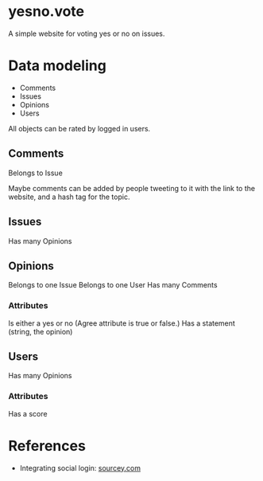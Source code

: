 # yesno.vote

A simple website for voting yes or no on issues.

# Data modeling

- Comments
- Issues
- Opinions
- Users

All objects can be rated by logged in users.

## Comments
Belongs to Issue

Maybe comments can be added by people tweeting to it with the link to the website, and a hash tag for the topic.

## Issues

Has many Opinions

## Opinions

Belongs to one Issue
Belongs to one User
Has many Comments

### Attributes
Is either a yes or no (Agree attribute is true or false.)
Has a statement (string, the opinion)

## Users
Has many Opinions

### Attributes
Has a score

# References

- Integrating social login: [sourcey.com](http://sourcey.com/rails-4-omniauth-using-devise-with-twitter-facebook-and-linkedin/)
